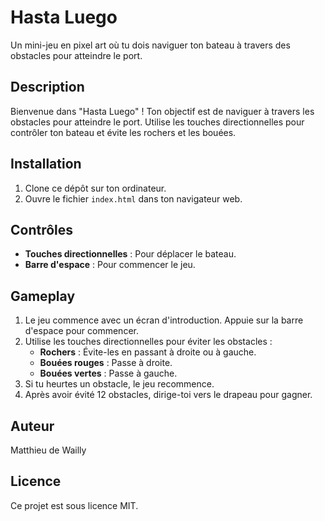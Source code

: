 # Hasta Luego

Un mini-jeu en pixel art où tu dois naviguer ton bateau à travers des obstacles pour atteindre le port.

## Description

Bienvenue dans "Hasta Luego" ! Ton objectif est de naviguer à travers les obstacles pour atteindre le port. Utilise les touches directionnelles pour contrôler ton bateau et évite les rochers et les bouées.

## Installation

1. Clone ce dépôt sur ton ordinateur.
2. Ouvre le fichier `index.html` dans ton navigateur web.

## Contrôles

- **Touches directionnelles** : Pour déplacer le bateau.
- **Barre d'espace** : Pour commencer le jeu.

## Gameplay

1. Le jeu commence avec un écran d'introduction. Appuie sur la barre d'espace pour commencer.
2. Utilise les touches directionnelles pour éviter les obstacles :
   - **Rochers** : Évite-les en passant à droite ou à gauche.
   - **Bouées rouges** : Passe à droite.
   - **Bouées vertes** : Passe à gauche.
3. Si tu heurtes un obstacle, le jeu recommence.
4. Après avoir évité 12 obstacles, dirige-toi vers le drapeau pour gagner.

## Auteur

Matthieu de Wailly

## Licence

Ce projet est sous licence MIT.

